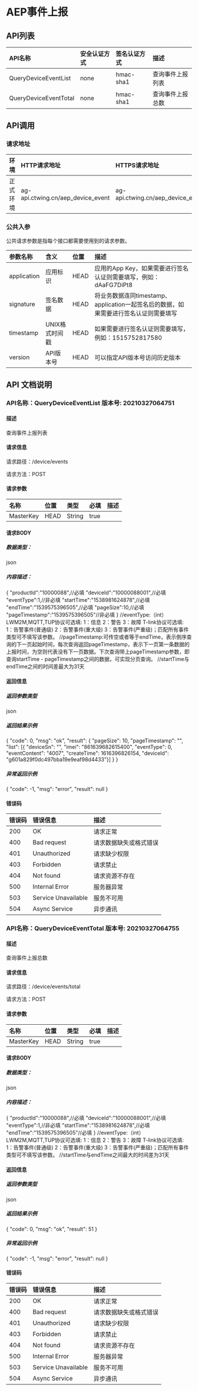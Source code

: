 # AEP事件上报
## API列表
|API名称 | 安全认证方式 | 签名认证方式 | 描述 |
|:-------|:------|:--------|:--------|
|QueryDeviceEventList|none|hmac-sha1|查询事件上报列表|
|QueryDeviceEventTotal|none|hmac-sha1|查询事件上报总数|

## API调用
### 请求地址

|环境 | HTTP请求地址  | HTTPS请求地址 |
|:-------|:------|:--------|
|正式环境|ag-api.ctwing.cn/aep_device_event|ag-api.ctwing.cn/aep_device_event|

### 公共入参

公共请求参数是指每个接口都需要使用到的请求参数。

|参数名称 | 含义  | 位置 | 描述|
|:-------|:------|:--------|:--------|
|application|应用标识|HEAD|应用的App Key，如果需要进行签名认证则需要填写，例如：dAaFG7DiPt8|
|signature|签名数据|HEAD|将业务数据连同timestamp、application一起签名后的数据，如果需要进行签名认证则需要填写|
|timestamp|UNIX格式时间戳|HEAD|如果需要进行签名认证则需要填写，例如：1515752817580|
|version|API版本号|HEAD|可以指定API版本号访问历史版本|

## API 文档说明
### API名称：QueryDeviceEventList   版本号: 20210327064751

#### 描述

查询事件上报列表

#### 请求信息

请求路径：/device/events

请求方法：POST

#### 请求参数

|名称 | 位置| 类型| 必填| 描述|
|:-------|:------|:--------|:--------|:--------|
|MasterKey|HEAD|String|true||

#### 请求BODY

##### 数据类型：
json

##### 内容描述：
{
"productId":"10000088",//必填
"deviceId":"10000088001",//必填
"eventType":1,//非必填
"startTime":"1538981624878",//必填
"endTime":"1539575396505",//必填
"pageSize":10,//必填
"pageTimestamp":"1539575396505"//非必填
}
//eventType:（int）LWM2M,MQTT,TUP协议可选填: 1：信息 2：警告 3：故障 T-link协议可选填: 1：告警事件(普通级) 2：告警事件(重大级) 3：告警事件(严重级)；匹配所有事件类型可不填写该参数。
//pageTimestamp:可传空或者等于endTime，表示倒序查询的下一页起始时间，每次查询返回pageTimestamp，表示下一页第一条数据的上报时间，为空则代表没有下一页数据。下次查询带上pageTimestamp参数，即查询startTime - pageTimestamp之间的数据，可实现分页查询。
//startTime与endTime之间的时间差最大为31天

#### 返回信息

##### 返回参数类型
json

##### 返回结果示例
{
	"code": 0,
	"msg": "ok",
	"result": {
		"pageSize": 10,
		"pageTimestamp": "",
		"list": [{
			"deviceSn": "",
			"imei": "861639682615400",
			"eventType": 0,
			"eventContent": "4007",
			"createTime": 1616396826154,
			"deviceId": "g601a829f0dc497bba19e9eaf98d4433"}]
	}
}

##### 异常返回示例
{
    "code": -1,
    "msg": "error",
    "result": null
}

#### 错误码

|错误码 | 错误信息| 描述|
|:-------|:------|:--------|
|200|OK|请求正常|
|400|Bad request|请求数据缺失或格式错误|
|401|Unauthorized|请求缺少权限|
|403|Forbidden|请求禁止|
|404|Not found|请求资源不存在|
|500|Internal Error|服务器异常|
|503|Service Unavailable|服务不可用|
|504|Async Service|异步通讯|

### API名称：QueryDeviceEventTotal   版本号: 20210327064755

#### 描述

查询事件上报总数

#### 请求信息

请求路径：/device/events/total

请求方法：POST

#### 请求参数

|名称 | 位置| 类型| 必填| 描述|
|:-------|:------|:--------|:--------|:--------|
|MasterKey|HEAD|String|true||

#### 请求BODY

##### 数据类型：
json

##### 内容描述：
{
"productId":"10000088",//必填
"deviceId":"10000088001",//必填
"eventType":1,//非必填
"startTime":"1538981624878",//必填
"endTime":"1539575396505"//必填
}
//eventType:（int）LWM2M,MQTT,TUP协议可选填: 1：信息 2：警告 3：故障 T-link协议可选填: 1：告警事件(普通级) 2：告警事件(重大级) 3：告警事件(严重级)；匹配所有事件类型可不填写该参数。
//startTime与endTime之间最大的时间差为31天

#### 返回信息

##### 返回参数类型
json

##### 返回结果示例
{
    "code": 0,
    "msg": "ok",
    "result": 51
}

##### 异常返回示例
{
    "code": -1,
    "msg": "error",
    "result": null
}

#### 错误码

|错误码 | 错误信息| 描述|
|:-------|:------|:--------|
|200|OK|请求正常|
|400|Bad request|请求数据缺失或格式错误|
|401|Unauthorized|请求缺少权限|
|403|Forbidden|请求禁止|
|404|Not found|请求资源不存在|
|500|Internal Error|服务器异常|
|503|Service Unavailable|服务不可用|
|504|Async Service|异步通讯|

